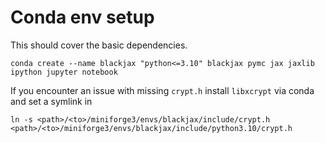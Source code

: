 # Conda env setup

This should cover the basic dependencies.

```conda create --name blackjax "python<=3.10" blackjax pymc jax jaxlib ipython jupyter notebook```

If you encounter an issue with missing `crypt.h` install `libxcrypt` via conda and set a symlink in


```ln -s <path>/<to>/miniforge3/envs/blackjax/include/crypt.h <path>/<to>/miniforge3/envs/blackjax/include/python3.10/crypt.h```

